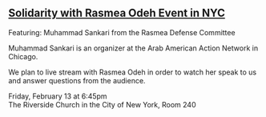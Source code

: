 ## [ Solidarity with Rasmea Odeh Event in NYC](https://www.facebook.com/events/1544779365782153/)

Featuring: Muhammad Sankari from the Rasmea Defense Committee

Muhammad Sankari is an organizer at the Arab American Action Network in Chicago.

We plan to live stream with Rasmea Odeh in order to watch her speak to us and answer questions from the audience.

Friday, February 13 at 6:45pm
<br>The Riverside Church in the City of New York, Room 240
